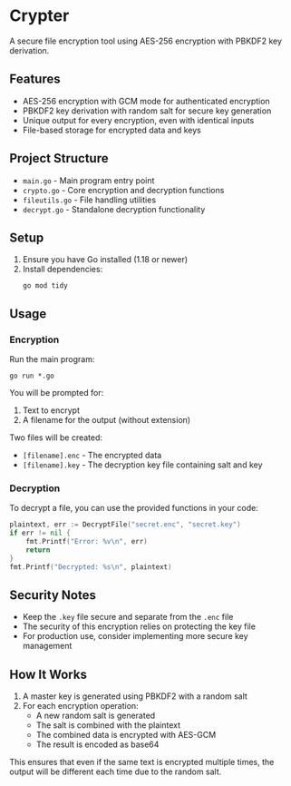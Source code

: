 # Crypter

A secure file encryption tool using AES-256 encryption with PBKDF2 key derivation.

## Features

- AES-256 encryption with GCM mode for authenticated encryption
- PBKDF2 key derivation with random salt for secure key generation
- Unique output for every encryption, even with identical inputs
- File-based storage for encrypted data and keys

## Project Structure

- `main.go` - Main program entry point
- `crypto.go` - Core encryption and decryption functions
- `fileutils.go` - File handling utilities
- `decrypt.go` - Standalone decryption functionality

## Setup

1. Ensure you have Go installed (1.18 or newer)
2. Install dependencies:
   ```
   go mod tidy
   ```

## Usage

### Encryption

Run the main program:

```
go run *.go
```

You will be prompted for:
1. Text to encrypt
2. A filename for the output (without extension)

Two files will be created:
- `[filename].enc` - The encrypted data
- `[filename].key` - The decryption key file containing salt and key

### Decryption

To decrypt a file, you can use the provided functions in your code:

```go
plaintext, err := DecryptFile("secret.enc", "secret.key")
if err != nil {
    fmt.Printf("Error: %v\n", err)
    return
}
fmt.Printf("Decrypted: %s\n", plaintext)
```

## Security Notes

- Keep the `.key` file secure and separate from the `.enc` file
- The security of this encryption relies on protecting the key file
- For production use, consider implementing more secure key management

## How It Works

1. A master key is generated using PBKDF2 with a random salt
2. For each encryption operation:
   - A new random salt is generated
   - The salt is combined with the plaintext
   - The combined data is encrypted with AES-GCM
   - The result is encoded as base64

This ensures that even if the same text is encrypted multiple times, the output will be different each time due to the random salt.